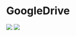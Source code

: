 # GoogleDrive
![](https://user-images.githubusercontent.com/1202244/69962943-72751a00-1552-11ea-8e86-8ee9d346305c.png)
![](https://user-images.githubusercontent.com/1202244/69962859-3e015e00-1552-11ea-90e0-471a74a6afc9.png)
